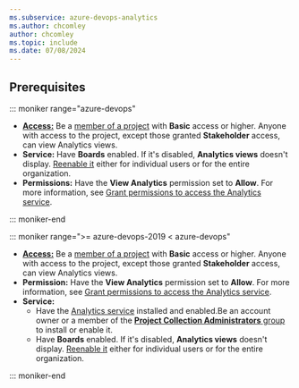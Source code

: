 ```yaml
---
ms.subservice: azure-devops-analytics
ms.author: chcomley
author: chcomley
ms.topic: include
ms.date: 07/08/2024
---
```


<a id="prerequisites">  </a>

## Prerequisites  

::: moniker range="azure-devops"

- [**Access:**](../../organizations/security/access-levels.md) Be a [member of a project](../../organizations/accounts/add-organization-users.md) with **Basic** access or higher. Anyone with access to the project, except those granted **Stakeholder** access, can view Analytics views.
- **Service:** Have **Boards** enabled. If it's disabled, **Analytics views** doesn't display. [Reenable it](../../organizations/settings/set-services.md) either for individual users or for the entire organization.
- **Permissions:** Have the **View Analytics** permission set to **Allow**. For more information, see [Grant permissions to access the Analytics service](../powerbi/analytics-security.md).

::: moniker-end

::: moniker range=">= azure-devops-2019 < azure-devops"

- [**Access:**](../../organizations/security/access-levels.md) Be a [member of a project](../../organizations/security/add-users-team-project.md) with **Basic** access or higher. Anyone with access to the project, except those granted **Stakeholder** access, can view Analytics views.
- **Permission:** Have the **View Analytics** permission set to **Allow**. For more information, see [Grant permissions to access the Analytics service](../powerbi/analytics-security.md).
- **Service:** 
  - Have the [Analytics service](../dashboards/analytics-extension.md) installed and enabled.Be an account owner or a member of the [**Project Collection Administrators** group](../../organizations/security/change-organization-collection-level-permissions.md) to install or enable it. 
  - Have **Boards** enabled. If it's disabled, **Analytics views** doesn't display. [Reenable it](../../organizations/settings/set-services.md) either for individual users or for the entire organization.

::: moniker-end
